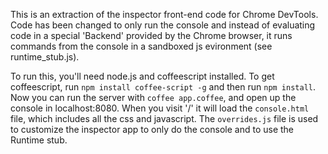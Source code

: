 This is an extraction of the inspector front-end code for Chrome DevTools. Code
has been changed to only run the console and instead of evaluating code in a special 'Backend' provided
by the Chrome browser, it runs commands from the console in a sandboxed js evironment (see runtime_stub.js).

To run this, you'll need node.js and coffeescript installed.  To get coffeescript, run `npm install coffee-script -g` and then
run `npm install`. Now you can run the server with `coffee app.coffee`, and open up the console in localhost:8080.  When you visit '/' it will
load the `console.html` file, which includes all the css and javascript.  The `overrides.js` file is used to customize the inspector app to only do the console
and to use the Runtime stub.